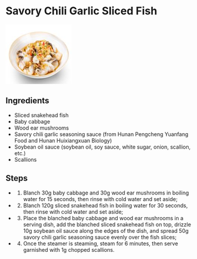 # Savory Chili Garlic Sliced Fish

![Savory Chili Garlic Sliced Fish](../../images/%E9%85%B1%E6%A4%92%E8%92%9C%E9%A6%99%E7%89%87%E7%89%87%E9%B1%BC.png)


## Ingredients
- Sliced snakehead fish
- Baby cabbage
- Wood ear mushrooms
- Savory chili garlic seasoning sauce (from Hunan Pengcheng Yuanfang Food and Hunan Huixiangxuan Biology)
- Soybean oil sauce (soybean oil, soy sauce, white sugar, onion, scallion, etc.)
- Scallions

## Steps
- 1. Blanch 30g baby cabbage and 30g wood ear mushrooms in boiling water for 15 seconds, then rinse with cold water and set aside;
- 2. Blanch 120g sliced snakehead fish in boiling water for 30 seconds, then rinse with cold water and set aside;
- 3. Place the blanched baby cabbage and wood ear mushrooms in a serving dish, add the blanched sliced snakehead fish on top, drizzle 10g soybean oil sauce along the edges of the dish, and spread 50g savory chili garlic seasoning sauce evenly over the fish slices;
- 4. Once the steamer is steaming, steam for 6 minutes, then serve garnished with 1g chopped scallions.